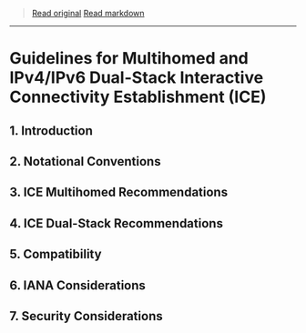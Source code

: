 > [Read original](https://tools.ietf.org/html/rfc8421)
> [Read markdown](../markdown/rfc8421.md)

---

# Guidelines for Multihomed and IPv4/IPv6 Dual-Stack Interactive Connectivity Establishment (ICE)

## 1. Introduction

## 2. Notational Conventions

## 3. ICE Multihomed Recommendations

## 4. ICE Dual-Stack Recommendations

## 5. Compatibility

## 6. IANA Considerations

## 7. Security Considerations
